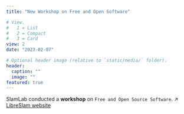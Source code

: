 ```yaml
---
title: "New Workshop on Free and Open Software"

# View.
#   1 = List
#   2 = Compact
#   3 = Card
view: 2
date: "2023-02-07"

# Optional header image (relative to `static/media/` folder).
header:
  caption: ""
  image: ""
featured: true
---
```


SlamLab conducted a **workshop** on `Free and Open Source Software`.
   :arrow_upper_right: [LibreSlam website](https://slam.phil.hhu.de/libreslam/)